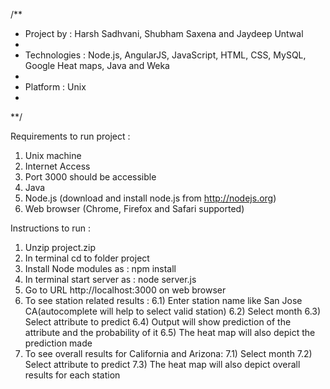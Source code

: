 /**
* Project by : Harsh Sadhvani, Shubham Saxena and Jaydeep Untwal
*
* Technologies : Node.js, AngularJS, JavaScript, HTML, CSS, MySQL, Google Heat maps, Java and Weka
*
* Platform : Unix
*
**/


Requirements to run project :

1) Unix machine
2) Internet Access
3) Port 3000 should be accessible
4) Java
5) Node.js  (download and install node.js from http://nodejs.org)
6) Web browser (Chrome, Firefox and Safari supported)

Instructions to run :

1) Unzip project.zip
2) In terminal cd to folder project
3) Install Node modules as : npm install
4) In terminal start server as : node server.js
5) Go to URL http://localhost:3000 on web browser
6) To see station related results :
    6.1) Enter station name like San Jose CA(autocomplete will help to select valid station)
    6.2) Select month
    6.3) Select attribute to predict
    6.4) Output will show prediction of the attribute and the probability of it
    6.5) The heat map will also depict the prediction made
7) To see overall results for California and Arizona:
    7.1) Select month
    7.2) Select attribute to predict
    7.3) The heat map will also depict overall results for each station

